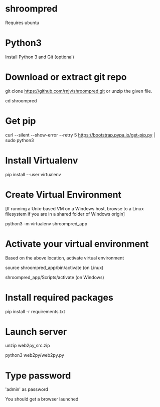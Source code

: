 # shroompred

Requires ubuntu

# Python3

Install Python 3 and Git (optional)

# Download or extract git repo

git clone https://github.com/rnjv/shroompred.git or unzip the given file.

cd shroompred

# Get pip

curl --silent --show-error --retry 5 https://bootstrap.pypa.io/get-pip.py | sudo python3

# Install Virtualenv

pip install --user virtualenv

# Create Virtual Environment

[If running a Unix-based VM on a Windows host, browse to a Linux filesystem if you are in a shared folder of Windows origin]

python3 -m virtualenv shroompred_app

# Activate your virtual environment

Based on the above location, activate virtual environment

source shroompred_app/bin/activate (on Linux)

shroompred_app/Scripts/activate (on Windows)

# Install required packages

pip install -r requirements.txt

# Launch server

unzip web2py_src.zip

python3 web2py/web2py.py

# Type password

'admin' as password

You should get a browser launched
